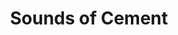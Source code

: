 ---
collection_archive: true
collection_category:
  - Award Winning
  - 'Exhibited Works '
  - Portraits
  - Stock
  - Motion
  - Black and White
  - Sports + Athletes
collection_content: ''
collection_cover: 'https://d1sf55qlb7p6hz.cloudfront.net/soc-redobw_horizontal-1.jpg'
collection_cover_mobile: 'https://d1sf55qlb7p6hz.cloudfront.net/soc-redobw_vertical-1.jpg'
collection_description: >-
  These works celebrate the beautiful dance-like aesthetic between two athletes
  competing in a racquetball match while confined by 4 concrete walls.


  Selected as one of the year’s best in the 2016 **_PDN Photo Annual_** and
  exhibited at Inert Gallery, New York, NY.
collection_description_alignment: center
collection_filter: Commissioned + Stock
collection_hidden: false
collection_meta: ''
collection_press: []
collection_preview:
  - 'https://d1sf55qlb7p6hz.cloudfront.net/soc-redobw-1.jpg'
  - 'https://d1sf55qlb7p6hz.cloudfront.net/soc-redobw-2.jpg'
  - 'https://d1sf55qlb7p6hz.cloudfront.net/soc-redobw-3.jpg'
  - 'https://d1sf55qlb7p6hz.cloudfront.net/soc-redobw-4.jpg'
cover_image: 'https://d1sf55qlb7p6hz.cloudfront.net/social-21.jpg'
date: ''
hide_footer: true
layout: blocks
logo: ''
navigation_theme: white
px_extra: true
slug: sounds-of-cement
theme_color: '#CDCDCD'
theme_color_all_works: '#FBB58D'
title: Sounds of Cement
collection_awards:
  - content: |-
      **2016**  
      **_PDN Photo Annual_**   
      Best Stock Photography
    template: popup-text-element
collection_exhibition:
  - content: |-
      **2017**  
      **_Chaos Theory 17_**  
      Legend City Gallery. Phoenix, AZ (Group Sh_ow)_
    template: popup-text-element
  - content: |-
      **2016**  
      **_Sunday Afternoon Artist Exhibition_**  
      Inert Gallery. New York, NY (Group Show)
    template: popup-text-element
collection_layout_builder:
  - _bookshop_name: collections/media-motion
    align_y: start
    color: '#CCCCCC'
    margin_left: '5'
    margin_right: '0'
    margin_y: '100'
    template: block-media-motion
    vimeo_id: 155619696
    width: '66'
  - _bookshop_name: collections/media-element
    block: media-element
    color: '#EDE4E0'
    image: 'https://d1sf55qlb7p6hz.cloudfront.net/soc-1.jpg'
    margin_left: '30'
    margin_right: '0'
    margin_y: '200'
    width: '50'
  - _bookshop_name: collections/media-row
    row_alignment: between
  - _bookshop_name: collections/media-element
    block: media-element
    color: '#B6D5F0'
    image: 'https://d1sf55qlb7p6hz.cloudfront.net/soc-2.jpg'
    margin_left: '10'
    margin_y: '100'
    width: '25'
  - _bookshop_name: collections/media-element
    block: media-element
    color: '#EEEEEE'
    image: 'https://d1sf55qlb7p6hz.cloudfront.net/soc-bw-redo2-1.jpg'
    margin_left: '0'
    margin_right: '25'
    margin_y: '400'
    width: '33'
  - _bookshop_name: collections/media-row
    row_alignment: between
  - _bookshop_name: collections/media-element
    block: media-element
    color: '#C3C3C3'
    image: 'https://d1sf55qlb7p6hz.cloudfront.net/soc-bw-redo2-2.jpg'
    margin_left: '20'
    margin_y: '100'
    width: '33'
  - _bookshop_name: collections/media-row
    row_alignment: between
  - _bookshop_name: collections/media-element
    block: media-element
    color: '#F4F4F4'
    image: 'https://d1sf55qlb7p6hz.cloudfront.net/soc-bw-redo2-3.jpg'
    margin_left: '30'
    margin_right: '0'
    margin_y: '200'
    width: '66'
  - _bookshop_name: collections/media-row
    row_alignment: between
  - _bookshop_name: collections/media-element
    block: media-element
    color: '#DCDCDC'
    image: 'https://d1sf55qlb7p6hz.cloudfront.net/soc-bw-redo2-4.jpg'
    margin_left: '5'
    margin_right: '0'
    margin_y: '100'
    width: '45'
  - _bookshop_name: collections/media-element
    block: media-element
    color: '#F1ECE4'
    image: 'https://d1sf55qlb7p6hz.cloudfront.net/soc-7.jpg'
    margin_left: '0'
    margin_right: '15'
    margin_y: '500'
    width: '30'
  - _bookshop_name: collections/media-row
    row_alignment: between
  - _bookshop_name: collections/media-element
    block: media-element
    color: '#C5C5C5'
    image: 'https://d1sf55qlb7p6hz.cloudfront.net/soc-bw-redo2-5.jpg'
    margin_left: '10'
    margin_y: '100'
    width: '20'
  - _bookshop_name: collections/media-element
    block: media-element
    color: '#9D9D9D'
    image: 'https://d1sf55qlb7p6hz.cloudfront.net/soc-bw-redo2-6.jpg'
    margin_left: '0'
    margin_right: '10'
    margin_y: '400'
    width: '55'
  - _bookshop_name: collections/media-row
    row_alignment: between
  - _bookshop_name: collections/media-element
    block: media-element
    color: '#DBDBDB'
    image: 'https://d1sf55qlb7p6hz.cloudfront.net/soc-bw-redo2-7.jpg'
    margin_left: '5'
    margin_y: '100'
    width: '80'
  - _bookshop_name: collections/media-row
    row_alignment: between
  - _bookshop_name: collections/media-element
    block: media-element
    color: '#C9C9C9'
    image: 'https://d1sf55qlb7p6hz.cloudfront.net/soc-bw-redo2-9.jpg'
    margin_left: '0'
    margin_right: '0'
    margin_y: '100'
    width: '55'
  - _bookshop_name: collections/media-element
    block: media-element
    color: '#F6F6F6'
    image: 'https://d1sf55qlb7p6hz.cloudfront.net/soc-bw-redo2-8.jpg'
    margin_right: '10'
    margin_y: '700'
    width: '25'
  - _bookshop_name: collections/media-row
    row_alignment: between
  - _bookshop_name: collections/media-element
    block: media-element
    color: '#999999'
    image: 'https://d1sf55qlb7p6hz.cloudfront.net/soc-bw-redo2-11.jpg'
    margin_left: '5'
    margin_right: '0'
    margin_y: '700'
    width: '40'
  - _bookshop_name: collections/media-element
    block: media-element
    color: '#4C4C4C'
    image: 'https://d1sf55qlb7p6hz.cloudfront.net/soc-bw-redo2-10.jpg'
    margin_right: '0'
    margin_y: '100'
    width: '50'
  - _bookshop_name: collections/media-row
    row_alignment: between
  - _bookshop_name: collections/media-element
    block: media-element
    color: '#1B1B1B'
    image: 'https://d1sf55qlb7p6hz.cloudfront.net/soc-15.jpg'
    margin_left: '25'
    margin_y: '100'
    width: '45'
  - _bookshop_name: collections/media-row-end
---